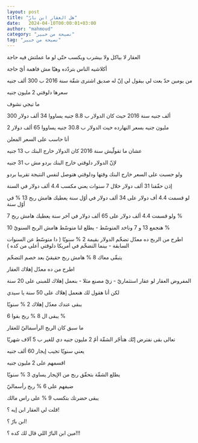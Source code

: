 ```yaml
---
layout: post
title: "هل العقار ابن بارّ"
date:   2024-04-10T00:00:01+03:00
author: "mahmoud"
category: "نصيحة من خبير"
tag: "نصيحة من خبير"
---
```



العقار لا بياكل ولا بيشرب ويكسب حتّى لو ما عملتش فيه
حاجة

أكلاشيه الناس بتردّده وهيّا مش فاهمة أيّ حاجة




من يومين حدّ بعت لي بيقول لي إنّ له صديق اشترى شقّة سنة
2016 ب 300 ألف جنيه

سعرها دلوقتي 2 مليون جنيه




ما تيجي نشوف




300 ألف جنيه سنة 2016 حيث كان الدولار ب 8.8 جنيه يساووا
34 ألف دولار

2 مليون جنيه بسعر النهارده حيث الدولار ب 30.8 جنيه
يساووا 65 ألف دولار




أنا حاسب على السعر المعلن

عشان ما تقولّيش سنة 2016 كان الدولار خارج البنك ب 13
جنيه

لإنّ الدولار دلوقتي خارج البنك بردو مش ب 31 جنيه

ولو حسبت على السعر خارج البنك وقتها ودلوقتي هتوصل لنفس
النتيجة تقريبا بردو




إذن حقّقنا 31 ألف دولار خلال 7 سنوات يعني مكسب 4.4 ألف
دولار في السنة

لو قسمت 4.4 أف دولار على 34 ألف دولار في أوّل سنة يعطيك
هامش ربح 13 % في أوّل سنة

ولو قسمت 4.4 ألف دولار على 65 ألف دولار في آخر سنة يعطيك
هامش ربح 7 %

هنجمع 13 و 7 وناخد المتوسّط - يطلع لنا متوسّط هامش الربح
السنويّ 10 %




اطرح من الربح ده معدّل تضخّم الدولار بقيمة 2 % سنويّا ( دا
متوسّط عن السنوات السابقة - بينما التضخّم في أمريكا دلوقتي أعلى من
كده )

يتبقّى معاك 8 % هامش ربح حقيقيّ بعد خصم التضخّم




اطرح من ده معدّل إهلاك العقار

المفروض العقار لو عقار استثماريّ - زيّ مصنع مثلا - بنعمل
إهلاك للمبنى على 20 سنة

لكن أنا هقول لك هنعمل إهلاك على 50 سنة يا سيدي

يبقى عندك معدّل إهلاك 2 % سنويّا

يبقى ال 8 % ربح بقوا 6 %

ما سبق كان الربح الرأسماليّ للعقار




تعالى بقى نفترض إنّك هتأجّر الشقّة أمّ 2 مليون جنيه دي للغير
ب 5 آلاف شهريّا

يعني سنويّا تجيب إيجار 60 ألف جنيه

اقسمهم على 2 مليون جنيه

يطلع الشقّة بتحقّق ربح من الإيجار يساوي 3 % سنويّا




ضيفهم على 6 % ربح رأسماليّ

يبقى حضرتك بتكسب 9 % على راس مالك

قلت لي العقار ابن إيه ؟!

ابن بارّ ؟!

مين ابن البارّ اللي قال لك كده ؟!!!
